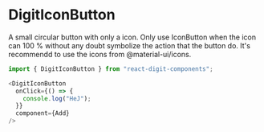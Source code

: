 # DigitIconButton

A small circular button with only a icon. Only use IconButton when the icon can 100 % without any doubt symbolize the action that the button do. It's recommendd to use the icons from @material-ui/icons.

```js
import { DigitIconButton } from "react-digit-components";
```

```js
<DigitIconButton
  onClick={() => {
    console.log("HeJ");
  }}
  component={Add}
/>
```
